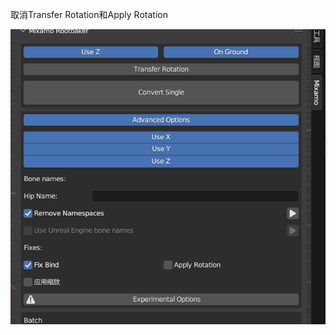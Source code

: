 取消Transfer Rotation和Apply Rotation

![输入图片说明](/imgs/2024-08-19/uw3J2EZMVl68FkXU.png)

<!--stackedit_data:
eyJoaXN0b3J5IjpbLTE5MjA5OTUzMTddfQ==
-->